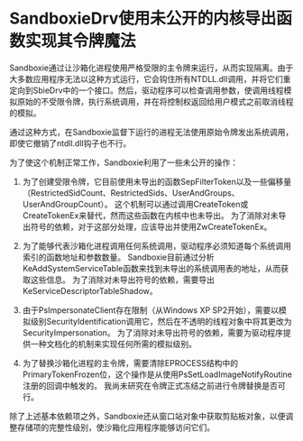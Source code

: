 # SandboxieDrv使用未公开的内核导出函数实现其令牌魔法

Sandboxie通过让沙箱化进程使用严格受限的主令牌来运行，从而实现隔离。由于大多数应用程序无法以这种方式运行，它会钩住所有NTDLL.dll调用，并将它们重定向到SbieDrv中的一个接口。然后，驱动程序可以检查调用参数，使调用线程模拟原始的不受限令牌，执行系统调用，并在将控制权返回给用户模式之前取消线程的模拟。

通过这种方式，在Sandboxie监督下运行的进程无法使用原始令牌发出系统调用，即使它撤销了ntdll.dll钩子也不行。

为了使这个机制正常工作，Sandboxie利用了一些未公开的操作：

1. 为了创建受限令牌，它目前使用未导出的函数SepFilterToken以及一些偏移量（RestrictedSidCount、RestrictedSids、UserAndGroups、UserAndGroupCount）。
这个机制可以通过调用CreateToken或CreateTokenEx来替代，然而这些函数在内核中也未导出。
为了消除对未导出符号的依赖，对于这部分处理，应该导出并使用ZwCreateTokenEx。

2. 为了能够代表沙箱化进程调用任何系统调用，驱动程序必须知道每个系统调用索引的函数地址和参数数量。
Sandboxie目前通过分析KeAddSystemServiceTable函数来找到未导出的系统调用表的地址，从而获取这些信息。
为了消除对未导出符号的依赖，需要导出KeServiceDescriptorTableShadow。

3. 由于PsImpersonateClient存在限制（从Windows XP SP2开始），需要以模拟级别SecurityIdentification调用它，然后在不透明的线程对象中将其更改为SecurityImpersonation。
为了消除对未导出符号的依赖，需要为驱动程序提供一种文档化的机制来实现任何所需的模拟级别。

4. 为了替换沙箱化进程的主令牌，需要清除EPROCESS结构中的PrimaryTokenFrozen位，这个操作是从使用PsSetLoadImageNotifyRoutine注册的回调中触发的。
我尚未研究在令牌正式冻结之前进行令牌替换是否可行。

除了上述基本依赖项之外，Sandboxie还从窗口站对象中获取剪贴板对象，以便调整存储项的完整性级别，使沙箱化应用程序能够访问它们。